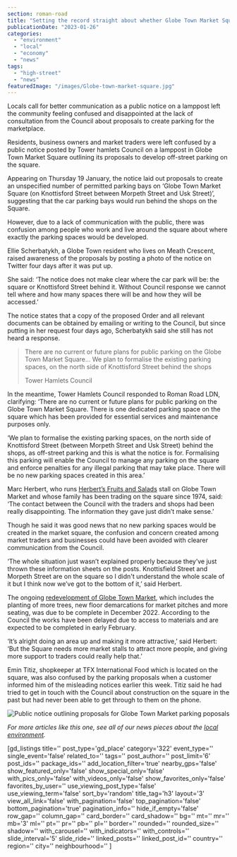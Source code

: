 ```yaml
---
section: roman-road
title: "Setting the record straight about whether Globe Town Market Square will become a car park"
publicationDate: "2023-01-26"
categories: 
  - "environment"
  - "local"
  - "economy"
  - "news"
tags: 
  - "high-street"
  - "news"
featuredImage: "/images/Globe-town-market-square.jpg"
---
```


Locals call for better communication as a public notice on a lamppost left the community feeling confused and disappointed at the lack of consultation from the Council about proposals to create parking for the marketplace.

Residents, business owners and market traders were left confused by a public notice posted by Tower hamlets Council on a lamppost in Globe Town Market Square outlining its proposals to develop off-street parking on the square. 

Appearing on Thursday 19 January, the notice laid out proposals to create an unspecified number of permitted parking bays on ‘Globe Town Market Square (on Knottisford Street between Morpeth Street and Usk Street)’, suggesting that the car parking bays would run behind the shops on the Square. 

However, due to a lack of communication with the public, there was confusion among people who work and live around the square about where exactly the parking spaces would be developed. 

Ellie Scherbatykh, a Globe Town resident who lives on Meath Crescent, raised awareness of the proposals by posting a photo of the notice on Twitter four days after it was put up. 

She said: ‘The notice does not make clear where the car park will be: the square or Knottisford Street behind it. Without Council response we cannot tell where and how many spaces there will be and how they will be accessed.’

The notice states that a copy of the proposed Order and all relevant documents can be obtained by emailing or writing to the Council, but since putting in her request four days ago, Scherbatykh said she still has not heard a response.

> There are no current or future plans for public parking on the Globe Town Market Square… We plan to formalise the existing parking spaces, on the north side of Knottisford Street behind the shops
> 
> Tower Hamlets Council

In the meantime, Tower Hamlets Council responded to Roman Road LDN, clarifying: ‘There are no current or future plans for public parking on the Globe Town Market Square. There is one dedicated parking space on the square which has been provided for essential services and maintenance purposes only.

‘We plan to formalise the existing parking spaces, on the north side of Knottisford Street (between Morpeth Street and Usk Street) behind the shops, as off-street parking and this is what the notice is for. Formalising this parking will enable the Council to manage any parking on the square and enforce penalties for any illegal parking that may take place. There will be no new parking spaces created in this area.’

Marc Herbert, who runs [Herbert’s Fruits and Salads](https://romanroadlondon.com/herberts-fruit-and-salad-globe-town/) stall on Globe Town Market and whose family has been trading on the square since 1974, said: ‘The contact between the Council with the traders and shops had been really disappointing. The information they gave just didn’t make sense.’

Though he said it was good news that no new parking spaces would be created in the market square, the confusion and concern created among market traders and businesses could have been avoided with clearer communication from the Council. 

‘The whole situation just wasn’t explained properly because they’ve just thrown these information sheets on the posts. Knottisfield Street and Morpeth Street are on the square so I didn't understand the whole scale of it but I think now we’ve got to the bottom of it,’ said Herbert. 

The ongoing [redevelopment of Globe Town Market](https://romanroadlondon.com/globe-town-square-market-works-start/), which includes the planting of more trees, new floor demarcations for market pitches and more seating, was due to be complete in December 2022. According to the Council the works have been delayed due to access to materials and are expected to be completed in early February.

‘It’s alright doing an area up and making it more attractive,’ said Herbert: ‘But the Square needs more market stalls to attract more people, and giving more support to traders could really help that.’ 

Emin Titiz, shopkeeper at TFX International Food which is located on the square, was also confused by the parking proposals when a customer informed him of the misleading notices earlier this week. Titiz said he had tried to get in touch with the Council about construction on the square in the past but had never been able to get through to them on the phone. 

![Public notice outlining proposals for Globe Town Market parking poposals](/images/Globe-Town-Market-notice.jpg)

  
_For more articles like this one, see all of our news pieces about the_ [_local environment_](https://romanroadlondon.com/local/news/environment/)_._

\[gd\_listings title='' post\_type='gd\_place' category='322' event\_type='' single\_event='false' related\_to='' tags='' post\_author='' post\_limit='6' post\_ids='' package\_ids='' add\_location\_filter='true' nearby\_gps='false' show\_featured\_only='false' show\_special\_only='false' with\_pics\_only='false' with\_videos\_only='false' show\_favorites\_only='false' favorites\_by\_user='' use\_viewing\_post\_type='false' use\_viewing\_term='false' sort\_by='random' title\_tag='h3' layout='3' view\_all\_link='false' with\_pagination='false' top\_pagination='false' bottom\_pagination='true' pagination\_info='' hide\_if\_empty='false' row\_gap='' column\_gap='' card\_border='' card\_shadow='' bg='' mt='' mr='' mb='3' ml='' pt='' pr='' pb='' pl='' border='' rounded='' rounded\_size='' shadow='' with\_carousel='' with\_indicators='' with\_controls='' slide\_interval='5' slide\_ride='' linked\_posts='' linked\_post\_id='' country='' region='' city='' neighbourhood='' \]
